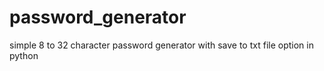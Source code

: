 # password_generator
simple 8 to 32 character password generator with save to txt file option in python
